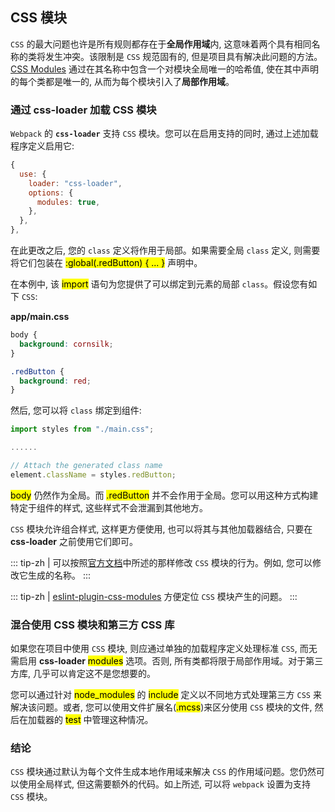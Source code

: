 ## CSS 模块
`CSS` 的最大问题也许是所有规则都存在于**全局作用域**内, 这意味着两个具有相同名称的类将发生冲突。该限制是 `CSS` 规范固有的, 但是项目具有解决此问题的方法。[CSS Modules](https://github.com/css-modules/css-modules) 通过在其名称中包含一个对模块全局唯一的哈希值, 使在其中声明的每个类都是唯一的, 从而为每个模块引入了**局部作用域**。

### 通过 css-loader 加载 CSS 模块
`Webpack` 的 **`css-loader`** 支持 `CSS` 模块。您可以在启用支持的同时, 通过上述加载程序定义启用它:
```js
{
  use: {
    loader: "css-loader",
    options: {
      modules: true,
    },
  },
},
```

在此更改之后, 您的 `class` 定义将作用于局部。如果需要全局 `class` 定义, 则需要将它们包装在 <mark>:global(.redButton) { ... }</mark> 声明中。

在本例中, 该 <mark>import</mark> 语句为您提供了可以绑定到元素的局部 `class`。假设您有如下 `CSS`:

**app/main.css**
```css
body {
  background: cornsilk;
}

.redButton {
  background: red;
}
```

然后, 您可以将 `class` 绑定到组件:
```js
import styles from "./main.css";

......

// Attach the generated class name
element.className = styles.redButton;
```

<mark>body</mark> 仍然作为全局。而 <mark>.redButton</mark> 并不会作用于全局。您可以用这种方式构建特定于组件的样式, 这些样式不会泄漏到其他地方。

`CSS` 模块允许组合样式, 这样更方便使用, 也可以将其与其他加载器结合, 只要在 **css-loader** 之前使用它们即可。

::: tip-zh | 
可以按照[官方文档](https://www.npmjs.com/package/css-loader#modules)中所述的那样修改 `CSS` 模块的行为。例如, 您可以修改它生成的名称。
:::

::: tip-zh | 
[eslint-plugin-css-modules](https://www.npmjs.com/package/eslint-plugin-css-modules) 方便定位 `CSS` 模块产生的问题。
:::

### 混合使用 CSS 模块和第三方 CSS 库
如果您在项目中使用 `CSS` 模块, 则应通过单独的加载程序定义处理标准 `CSS`, 而无需启用 **css-loader** <mark>modules</mark> 选项。否则, 所有类都将限于局部作用域。对于第三方库, 几乎可以肯定这不是您想要的。

您可以通过针对 <mark>node_modules</mark> 的 <mark>include</mark> 定义以不同地方式处理第三方 `CSS` 来解决该问题。或者, 您可以使用文件扩展名(<mark>.mcss</mark>)来区分使用 `CSS` 模块的文件, 然后在加载器的 <mark>test</mark> 中管理这种情况。

### 结论
`CSS` 模块通过默认为每个文件生成本地作用域来解决 `CSS` 的作用域问题。您仍然可以使用全局样式, 但这需要额外的代码。如上所述, 可以将 `webpack` 设置为支持 `CSS` 模块。